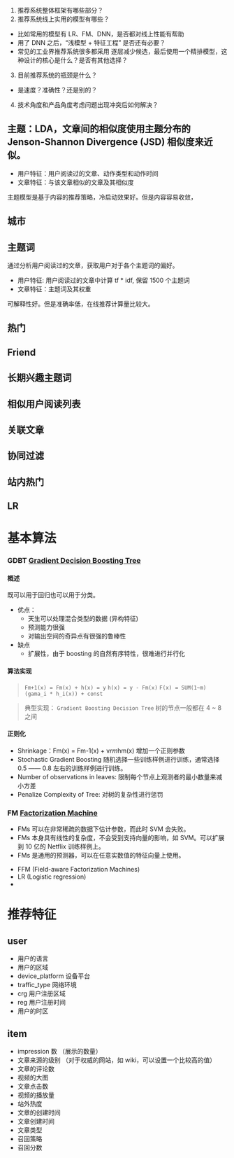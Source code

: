 
1. 推荐系统整体框架有哪些部分？
2. 推荐系统线上实用的模型有哪些？
  - 比如常用的模型有 LR、FM、DNN，是否都对线上性能有帮助
  - 用了 DNN 之后，“浅模型 + 特征工程” 是否还有必要？
  - 常见的工业界推荐系统很多都采用 逐层减少候选，最后使用一个精排模型，这种设计的核心是什么？是否有其他选择？
3. 目前推荐系统的瓶颈是什么？
  - 是速度？准确性？还是别的？
4. 技术角度和产品角度考虑问题出现冲突后如何解决？

## 主题：LDA，文章间的相似度使用主题分布的 Jenson-Shannon Divergence (JSD) 相似度来近似。
+ 用户特征：用户阅读过的文章、动作类型和动作时间
+ 文章特征：与该文章相似的文章及其相似度

主题模型是基于内容的推荐策略，冷启动效果好。但是内容容易收敛，

## 城市

## 主题词
通过分析用户阅读过的文章，获取用户对于各个主题词的偏好。

+ 用户特征: 用户阅读过的文章中计算 tf * idf, 保留 1500 个主题词
+ 文章特征：主题词及其权重

可解释性好。但是准确率低，在线推荐计算量比较大。

## 热门

## Friend

## 长期兴趣主题词

## 相似用户阅读列表

## 关联文章

## 协同过滤

## 站内热门

## LR

# 基本算法

### GDBT [Gradient Decision Boosting Tree](https://en.wikipedia.org/wiki/Gradient_boosting)

#### 概述
既可以用于回归也可以用于分类。

- 优点：
  - 天生可以处理混合类型的数据 (异构特征)
  - 预测能力很强
  - 对输出空间的奇异点有很强的鲁棒性
- 缺点
  - 扩展性，由于 boosting 的自然有序特性，很难进行并行化

#### 算法实现

> `Fm+1(x) = Fm(x) + h(x) = y`
> `h(x) = y - Fm(x)`
> `F(x) = SUM(1~m)(gama_i * h_i(x)) + const`

> 典型实现： `Gradient Boosting Decision Tree` 树的节点一般都在 4 ~ 8 之间

#### 正则化

+ Shrinkage：Fm(x) = Fm-1(x) + v*rm*hm(x) 增加一个正则参数
+ Stochastic Gradient Boosting 随机选择一些训练样例进行训练，通常选择 0.5 —— 0.8 左右的训练样例进行训练。
+ Number of observations in leaves: 限制每个节点上观测者的最小数量来减小方差
+ Penalize Complexity of Tree: 对树的复杂性进行惩罚


### FM [Factorization Machine](https://www.ismll.uni-hildesheim.de/pub/pdfs/Rendle2010FM.pdf)
  - FMs 可以在非常稀疏的数据下估计参数，而此时 SVM 会失败。
  - FMs 本身具有线性的复杂度，不会受到支持向量的影响，如 SVM。可以扩展到 10 亿的 Netflix 训练样例上。
  - FMs 是通用的预测器，可以在任意实数值的特征向量上使用。
+ FFM   (Field-aware Factorization Machines)
+ LR    (Logistic regression)
+ 

# 推荐特征

## user
+ 用户的语言
+ 用户的区域
+ device_platform 设备平台
+ traffic_type 网络环境
+ crg 用户注册区域
+ reg 用户注册时间
+ 用户的时区

## item
+ impression 数 （展示的数量）
+ 文章来源的级别 （对于权威的网站，如 wiki，可以设置一个比较高的值）
+ 文章的评论数
+ 视频的大图
+ 文章点击数
+ 视频的播放量
+ 站外热度
+ 文章的创建时间
+ 文章创建时间
+ 文章类型
+ 召回策略
+ 召回分数
